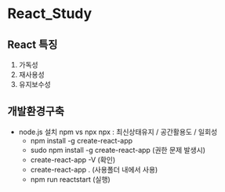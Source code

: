 # React_Study

## React 특징
1. 가독성
2. 재사용성
3. 유지보수성

## 개발환경구축
- node.js 설치
    npm vs npx
    npx : 최신상태유지 / 공간활용도 / 일회성
    - npm install -g create-react-app
    - sudo npm install -g create-react-app (권한 문제 발생시)
    - create-react-app -V (확인)
    - create-react-app . (사용폴더 내에서 사용)
    - npm run reactstart (실행)


